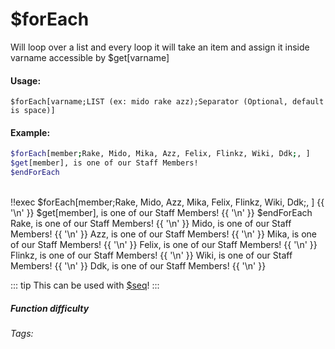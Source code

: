 # $forEach
Will loop over a list and every loop it will take an item and assign it inside varname accessible by $get[varname]

#### Usage: 
`$forEach[varname;LIST (ex: mido rake azz);Separator (Optional, default is space)]`

#### Example:
```bash
$forEach[member;Rake, Mido, Mika, Azz, Felix, Flinkz, Wiki, Ddk;, ]
$get[member], is one of our Staff Members!
$endForEach
``` 

<br/>
<discord-messages>
	<discord-message :bot="false" role-color="#ffcc9a" author="Member">
        <DiscordMarkdown>
	        !!exec $forEach[member;Rake, Mido, Azz, Mika, Felix, Flinkz, Wiki, Ddk;, ]
            {{ '\n' }}
            $get[member], is one of our Staff Members!
            {{ '\n' }}
            $endForEach
		</DiscordMarkdown>
	</discord-message>
	<discord-message :bot="true" role-color="#0099ff" author="Custom Command" avatar="https://media.discordapp.net/avatars/725721249652670555/781224f90c3b841ba5b40678e032f74a.webp">
        <DiscordMarkdown>
			Rake, is one of our Staff Members!
            {{ '\n' }}
            Mido, is one of our Staff Members!
            {{ '\n' }}
            Azz, is one of our Staff Members!
            {{ '\n' }}
            Mika, is one of our Staff Members!
            {{ '\n' }}
            Felix, is one of our Staff Members!
            {{ '\n' }}
            Flinkz, is one of our Staff Members!
            {{ '\n' }}
            Wiki, is one of our Staff Members!
            {{ '\n' }}
            Ddk, is one of our Staff Members!
            {{ '\n' }}
		</DiscordMarkdown>
	</discord-message>
</discord-messages>

::: tip 
This can be used with [$seq](../Useful/seq)!
:::

##### Function difficulty <Badge type="danger" text="Difficult" vertical="middle" /> 
###### Tags: <Badge type="tip" text="loop" vertical="middle" />  <Badge type="tip" text="forEach" vertical="middle" />  <Badge type="tip" text="for each object in list" vertical="middle" /> 

